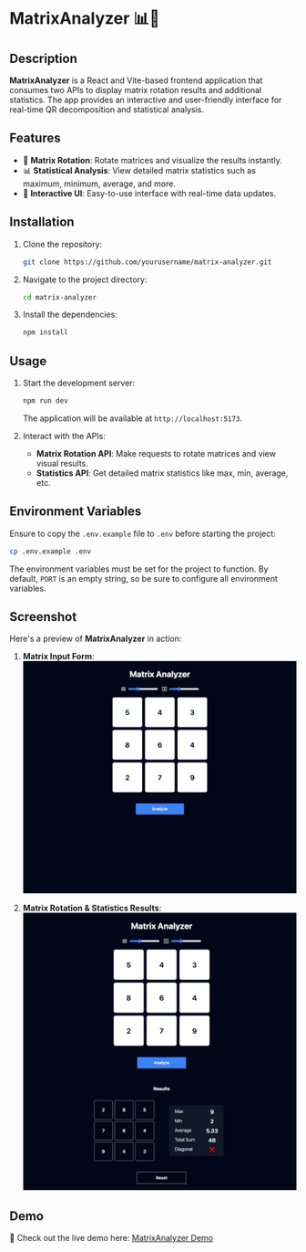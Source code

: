 # MatrixAnalyzer 📊🔄

## Description

**MatrixAnalyzer** is a React and Vite-based frontend application that consumes two APIs to display matrix rotation results and additional statistics. The app provides an interactive and user-friendly interface for real-time QR decomposition and statistical analysis.

## Features

- 🔄 **Matrix Rotation**: Rotate matrices and visualize the results instantly.
- 📊 **Statistical Analysis**: View detailed matrix statistics such as maximum, minimum, average, and more.
- 🎯 **Interactive UI**: Easy-to-use interface with real-time data updates.

## Installation

1. Clone the repository:

   ```bash
   git clone https://github.com/yourusername/matrix-analyzer.git
   ```

2. Navigate to the project directory:

   ```bash
   cd matrix-analyzer
   ```

3. Install the dependencies:

   ```bash
   npm install
   ```

## Usage

1. Start the development server:

   ```bash
   npm run dev
   ```

   The application will be available at `http://localhost:5173`.

2. Interact with the APIs:

   - **Matrix Rotation API**: Make requests to rotate matrices and view visual results.
   - **Statistics API**: Get detailed matrix statistics like max, min, average, etc.

## Environment Variables

Ensure to copy the `.env.example` file to `.env` before starting the project:

```bash
cp .env.example .env
```

The environment variables must be set for the project to function. By default, `PORT` is an empty string, so be sure to configure all environment variables.

## Screenshot

Here's a preview of **MatrixAnalyzer** in action:

1. **Matrix Input Form**:  
   ![Matrix Input Form](./public/screenshots/form.webp)

2. **Matrix Rotation & Statistics Results**:  
   ![Matrix Results](./public/screenshots/results.webp)

## Demo

🚀 Check out the live demo here: [MatrixAnalyzer Demo](https://yourdemo.com)
